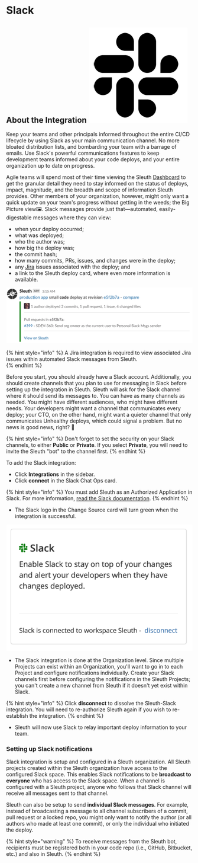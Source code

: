 # Slack

## About the Integration ![](../../.gitbook/assets/slack_mark_monochrome_black_sm.png) 

Keep your teams and other principals informed throughout the entire CI/CD lifecycle by using Slack as your main communication channel. No more bloated distribution lists, and bombarding your team with a barrage of emails. Use Slack's powerful communications features to keep development teams informed about your code deploys, and your entire organization up to date on progress.

Agile teams will spend most of their time viewing the Sleuth [Dashboard](../../dashboard.md) to get the granular detail they need to stay informed on the status of deploys, impact, magnitude, and the breadth and scope of information Sleuth provides. Other members of your organization, however, might only want a quick update on your team's progress without getting in the weeds; the Big Picture view🖼. Slack messages provide just that—automated, easily-digestable messages where they can view: 

* when your deploy occurred; 
* what was deployed; 
* who the author was;
* how big the deploy was; 
* the commit hash; 
* how many commits, PRs, issues, and changes were in the deploy; 
* any [Jira](../issue-trackers/jira.md) issues associated with the deploy; and
* a link to the Sleuth deploy card, where even more information is available.  

![Sleuth bot-generated Slack notification](../../.gitbook/assets/slack-channel-deploy-message_2.png)

{% hint style="info" %}
A Jira integration is required to view associated Jira issues within automated Slack messages from Sleuth.  
{% endhint %}

Before you start, you should already have a Slack account. Additionally, you should create channels that you plan to use for messaging in Slack before setting up the integration in Sleuth. Sleuth will ask for the Slack channel where it should send its messages to. You can have as many channels as needed. You might have different audiences, who might have different needs. Your developers might want a channel that communicates every deploy; your CTO, on the other hand, might want a quieter channel that only communicates Unhealthy deploys, which could signal a problem. But no news is good news, right? 📰 

{% hint style="info" %}
Don't forget to set the security on your Slack channels, to either **Public** or **Private**. If you select **Private**, you will need to invite the Sleuth "bot" to the channel first. 
{% endhint %}

To add the Slack integration:

* Click **Integrations** in the sidebar.
* Click **connect** in the Slack Chat Ops card. 

{% hint style="info" %}
You must add Sleuth as an Authorized Application in Slack. For more information, [read the Slack documentation](https://api.slack.com).
{% endhint %}

* The Slack logo in the Change Source card will turn green when the integration is successful. 

![](../../.gitbook/assets/slack-integration-connected.png)

* The Slack integration is done at the Organization level. Since multiple Projects can exist within an Organization, you'll want to go in to each Project and configure notifications individually.  Create your Slack channels first before configuring the notifications in the Sleuth Projects; you can't create a new channel from Sleuth if it doesn't yet exist within Slack. 

{% hint style="info" %}
Click **disconnect** to dissolve the Sleuth-Slack integration. You will need to re-authorize Sleuth again if you wish to re-establish the integration.
{% endhint %}

* Sleuth will now use Slack to relay important deploy information to your team. 

### Setting up Slack notifications

Slack integration is setup and configured in a Sleuth organization. All Sleuth projects created within the Sleuth organization have access to the configured Slack space. This enables Slack notifications to be **broadcast to everyone** who has access to the Slack space. When a channel is configured with a Sleuth project, anyone who follows that Slack channel will receive all messages sent to that channel. 

Sleuth can also be setup to send **individual Slack messages**. For example, instead of broadcasting a message to all channel subscribers of a commit, pull request or a locked repo, you might only want to notify the author \(or all authors who made at least one commit\), or only the individual who initiated the deploy. 

{% hint style="warning" %}
To receive messages from the Sleuth bot, recipients must be registered both in your code repo \(i.e., GitHub, Bitbucket, etc.\) and also in Sleuth. 
{% endhint %}

